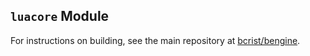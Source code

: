 ## `luacore` Module
For instructions on building, see the main repository at
[bcrist/bengine](https://github.com/bcrist/bengine).
